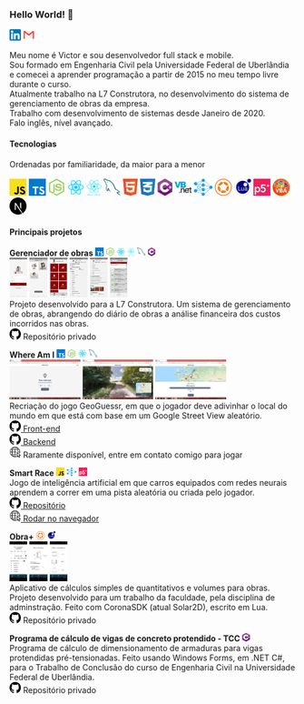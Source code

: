 ### Hello World! 👋

[<code><img height='20' src='https://github.com/Vtchoo/vtchoo/raw/main/tech/linkedin.png' title='LinkedIn' /></code>](https://www.linkedin.com/in/victorlimaciv/)
[<code><img height='20' src='https://github.com/Vtchoo/vtchoo/raw/main/tech/gmail.png' title='Email' /></code>](mailto:victorlima.civ@gmail.com)

Meu nome é Victor e sou desenvolvedor full stack e mobile.<br />
Sou formado em Engenharia Civil pela Universidade Federal de Uberlândia e comecei a aprender programação a partir de 2015 no meu tempo livre durante o curso.<br />
Atualmente trabalho na L7 Construtora, no desenvolvimento do sistema de gerenciamento de obras da empresa.<br />
Trabalho com desenvolvimento de sistemas desde Janeiro de 2020.<br />
Falo inglês, nível avançado.<br/>

#### Tecnologias
Ordenadas por familiaridade, da maior para a menor<br /><br />
<code><img height='30' src='https://github.com/Vtchoo/vtchoo/raw/main/tech/javascript.png' title='Javascript'></code>
<code><img height='30' src='https://github.com/Vtchoo/vtchoo/raw/main/tech/typescript.png' title='Typescript'></code>
<code><img height='30' src='https://github.com/Vtchoo/vtchoo/raw/main/tech/nodejs.png' title='NodeJS'></code>
<code><img height='30' src='https://github.com/Vtchoo/vtchoo/raw/main/tech/react.png' title='React'></code>
<code><img height='30' src='https://github.com/Vtchoo/vtchoo/raw/main/tech/react-native.png' title='React-Native'></code>
<code><img height='30' src='https://github.com/Vtchoo/vtchoo/raw/main/tech/mysql.png' title='MySQL'></code>
<code><img height='30' src='https://github.com/Vtchoo/vtchoo/raw/main/tech/html.png' title='HTML'></code>
<code><img height='30' src='https://github.com/Vtchoo/vtchoo/raw/main/tech/css.png' title='CSS'></code>
<code><img height='30' src='https://github.com/Vtchoo/vtchoo/raw/main/tech/csharp.png' title='C#'></code>
<code><img height='30' src='https://github.com/Vtchoo/vtchoo/raw/main/tech/vb.png' title='Visual Basic'></code>
<code><img height='30' src='https://github.com/Vtchoo/vtchoo/raw/main/tech/neuralnet.png' title='Redes neurais'></code>
<code><img height='30' src='https://github.com/Vtchoo/vtchoo/raw/main/tech/corona.png' title='Corona SDK'></code>
<code><img height='30' src='https://github.com/Vtchoo/vtchoo/raw/main/tech/lua.png' title='Lua'></code>
<code><img height='30' src='https://github.com/Vtchoo/vtchoo/raw/main/tech/p5.png' title='p5.js'></code>
<code><img height='30' src='https://github.com/Vtchoo/vtchoo/raw/main/tech/vba.png' title='Visual Basic for Applications'></code>
<code><img height='30' src='https://github.com/Vtchoo/vtchoo/raw/main/tech/next.png' title='NextJS'></code>

#### Principais projetos
**Gerenciador de obras** 
<img height='15' src='https://github.com/Vtchoo/vtchoo/raw/main/tech/typescript.png' title='Typescript'> 
<img height='15' src='https://github.com/Vtchoo/vtchoo/raw/main/tech/nodejs.png' title='NodeJS'> 
<img height='15' src='https://github.com/Vtchoo/vtchoo/raw/main/tech/react.png' title='React'> 
<img height='15' src='https://github.com/Vtchoo/vtchoo/raw/main/tech/react-native.png' title='React-Native'> 
<img height='15' src='https://github.com/Vtchoo/vtchoo/raw/main/tech/mysql.png' title='MySQL'> 
<img height='15' src='https://github.com/Vtchoo/vtchoo/raw/main/tech/csharp.png' title='C#'>
<br/>
<img height='70' src='https://github.com/Vtchoo/vtchoo/raw/main/images/l7obra/1 login.jpg' style='background-color: red'/> 
<img height='70' src='https://github.com/Vtchoo/vtchoo/raw/main/images/l7obra/2 selecao obra.jpg' style='background-color: red'/> 
<img height='70' src='https://github.com/Vtchoo/vtchoo/raw/main/images/l7obra/3 menu.jpg' style='background-color: red'/> 
<img height='70' src='https://github.com/Vtchoo/vtchoo/raw/main/images/l7obra/4 diario de obra.jpg' style='background-color: red'/> 
<img height='70' src='https://github.com/Vtchoo/vtchoo/raw/main/images/l7obra/5 diario de obra.jpg' style='background-color: red'/> 
<img height='70' src='https://github.com/Vtchoo/vtchoo/raw/main/images/l7obra/6 fornecedores.jpg' style='background-color: red'/> 
<br />
Projeto desenvolvido para a L7 Construtora. Um sistema de gerenciamento de obras, abrangendo do diário de obras a análise financeira dos custos incorridos nas obras.<br />
<img height='20' src='https://github.com/Vtchoo/vtchoo/raw/main/tech/github.png' title='Github'> Repositório privado</img>

**Where Am I**
<img height='15' src='https://github.com/Vtchoo/vtchoo/raw/main/tech/typescript.png' title='Typescript'> 
<img height='15' src='https://github.com/Vtchoo/vtchoo/raw/main/tech/nodejs.png' title='NodeJS'> 
<img height='15' src='https://github.com/Vtchoo/vtchoo/raw/main/tech/react.png' title='React'> 
<img height='15' src='https://github.com/Vtchoo/vtchoo/raw/main/tech/mysql.png' title='MySQL'>
<br/>
<img height='70' src='https://github.com/Vtchoo/vtchoo/raw/main/images/whereami/2 start challenge.png' style='background-color: red'/> 
<img height='70' src='https://github.com/Vtchoo/vtchoo/raw/main/images/whereami/3 round.png' style='background-color: red'/> 
<img height='70' src='https://github.com/Vtchoo/vtchoo/raw/main/images/whereami/4 round result.png' style='background-color: red'/> 
<br />
Recriação do jogo GeoGuessr, em que o jogador deve adivinhar o local do mundo em que está com base em um Google Street View aleatório. <br/>
[<img height='20' src='https://github.com/Vtchoo/vtchoo/raw/main/tech/github.png' title='Github'> Front-end</img>](https://github.com/vtchoo/whereami)<br/>
[<img height='20' src='https://github.com/Vtchoo/vtchoo/raw/main/tech/github.png' title='Github'> Backend</img>](https://github.com/vtchoo/whereami-server)<br />
<img height='20' src='https://github.com/Vtchoo/vtchoo/raw/main/tech/internet.png' title='Link direto'> Raramente disponível, entre em contato comigo para jogar</img>

**Smart Race** 
<img height='15' src='https://github.com/Vtchoo/vtchoo/raw/main/tech/javascript.png' title='Javascript'> 
<img height='15' src='https://github.com/Vtchoo/vtchoo/raw/main/tech/neuralnet.png' title='Redes neurais'> 
<img height='15' src='https://github.com/Vtchoo/vtchoo/raw/main/tech/p5.png' title='p5.js'> 
<br />
Jogo de inteligência artificial em que carros equipados com redes neurais aprendem a correr em uma pista aleatória ou criada pelo jogador. <br/>
[<img height='20' src='https://github.com/Vtchoo/vtchoo/raw/main/tech/github.png' title='Github'> Repositório</img>](https://github.com/vtchoo/smartRace2)<br/>
[<img height='20' src='https://github.com/Vtchoo/vtchoo/raw/main/tech/internet.png' title='Link direto'> Rodar no navegador</img>](https://vtchoo.github.io/smartRace2)

**Obra+** 
<img height='15' src='https://github.com/Vtchoo/vtchoo/raw/main/tech/corona.png' title='Corona SDK'> 
<img height='15' src='https://github.com/Vtchoo/vtchoo/raw/main/tech/lua.png' title='Lua'>
<br />
<img height='70' src='https://github.com/Vtchoo/vtchoo/raw/main/images/obra+/1 traco.jpg' style='background-color: red'/> 
<img height='70' src='https://github.com/Vtchoo/vtchoo/raw/main/images/obra+/2 alvenaria.jpg' style='background-color: red'/> 
<img height='70' src='https://github.com/Vtchoo/vtchoo/raw/main/images/obra+/3 volumes.jpg' style='background-color: red'/> 
<br />
Aplicativo de cálculos simples de quantitativos e volumes para obras. Projeto desenvolvido para um trabalho da faculdade, pela disciplina de adminstração. Feito com CoronaSDK (atual Solar2D), escrito em Lua.<br />
<img height='20' src='https://github.com/Vtchoo/vtchoo/raw/main/tech/github.png' title='Github'> Repositório privado</img>

**Programa de cálculo de vigas de concreto protendido - TCC** 
<img height='15' src='https://github.com/Vtchoo/vtchoo/raw/main/tech/csharp.png' title='C#'> 
<br />
Programa de cálculo de dimensionamento de armaduras para vigas protendidas pré-tensionadas. Feito usando Windows Forms, em .NET C#, para o Trabalho de Conclusão do curso de Engenharia Civil na Universidade Federal de Uberlândia.<br />
<img height='20' src='https://github.com/Vtchoo/vtchoo/raw/main/tech/github.png' title='Github'> Repositório privado</img>

<!--
**Vtchoo/vtchoo** is a ✨ _special_ ✨ repository because its `README.md` (this file) appears on your GitHub profile.

Here are some ideas to get you started:

- 🔭 I’m currently working on ...
- 🌱 I’m currently learning ...
- 👯 I’m looking to collaborate on ...
- 🤔 I’m looking for help with ...
- 💬 Ask me about ...
- 📫 How to reach me: ...
- 😄 Pronouns: ...
- ⚡ Fun fact: ...
-->
